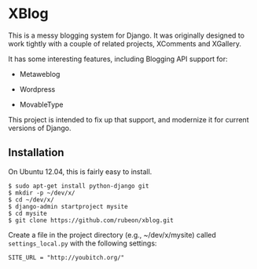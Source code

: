 XBlog
=====

This is a messy blogging system for Django.  It was originally designed to 
work tightly with a couple of related projects, XComments and XGallery.

It has some interesting features, including Blogging API support for:

- Metaweblog

- Wordpress

- MovableType

This project is intended to fix up that support, and modernize it for current
versions of Django.

Installation
------------

On Ubuntu 12.04, this is fairly easy to install. 

    $ sudo apt-get install python-django git
    $ mkdir -p ~/dev/x/
    $ cd ~/dev/x/
    $ django-admin startproject mysite
    $ cd mysite
    $ git clone https://github.com/rubeon/xblog.git
    
Create a file in the project directory (e.g., ~/dev/x/mysite) called 
`settings_local.py` with the following settings:


`SITE_URL = "http://youbitch.org/"`
